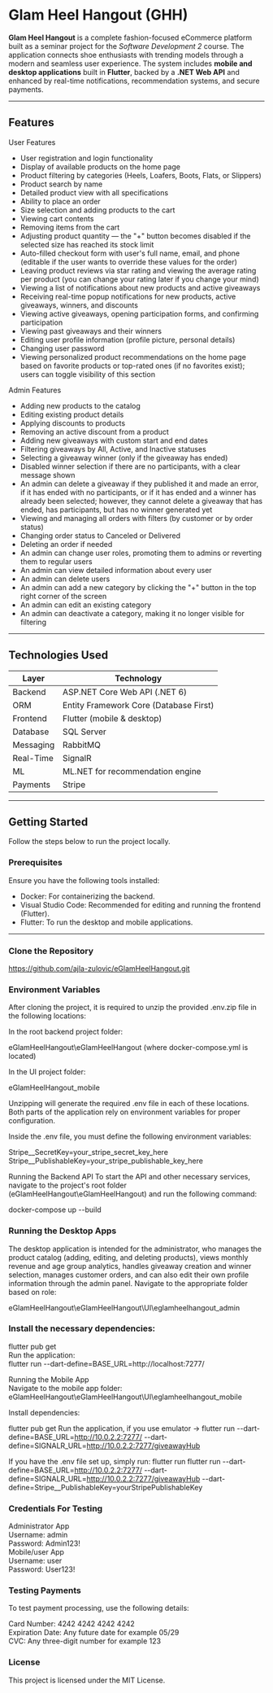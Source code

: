 # Glam Heel Hangout (GHH)

**Glam Heel Hangout** is a complete fashion-focused eCommerce platform built as a seminar project for the *Software Development 2* course. The application connects shoe enthusiasts with trending models through a modern and seamless user experience. The system includes **mobile and desktop applications** built in **Flutter**, backed by a **.NET Web API** and enhanced by real-time notifications, recommendation systems, and secure payments.

---

##  Features

User Features
- User registration and login functionality
- Display of available products on the home page
- Product filtering by categories (Heels, Loafers, Boots, Flats, or Slippers)
- Product search by name
- Detailed product view with all specifications
- Ability to place an order
- Size selection and adding products to the cart
- Viewing cart contents
- Removing items from the cart
- Adjusting product quantity — the "+" button becomes disabled if the selected size has reached its stock limit
- Auto-filled checkout form with user's full name, email, and phone (editable if the user wants to override these values for the order)
- Leaving product reviews via star rating and viewing the average rating per product (you can change your rating later if you change your mind)
- Viewing a list of notifications about new products and active giveaways
- Receiving real-time popup notifications for new products, active giveaways, winners, and discounts
- Viewing active giveaways, opening participation forms, and confirming participation
- Viewing past giveaways and their winners
- Editing user profile information (profile picture, personal details)
- Changing user password
- Viewing personalized product recommendations on the home page based on favorite products or top-rated ones (if no favorites exist); users can toggle visibility of this section


Admin Features
- Adding new products to the catalog
- Editing existing product details
- Applying discounts to products
- Removing an active discount from a product
- Adding new giveaways with custom start and end dates
- Filtering giveaways by All, Active, and Inactive statuses
- Selecting a giveaway winner (only if the giveaway has ended)
- Disabled winner selection if there are no participants, with a clear message shown
- An admin can delete a giveaway if they published it and made an error, if it has ended with no participants, or if it has ended and a winner has already been selected; however, they cannot delete a giveaway that has ended, has participants, but has no winner generated yet
- Viewing and managing all orders with filters (by customer or by order status)
- Changing order status to Canceled or Delivered
- Deleting an order if needed
- An admin can change user roles, promoting them to admins or reverting them to regular users
- An admin can view detailed information about every user
- An admin can delete users
- An admin can add a new category by clicking the "+" button in the top right corner of the screen
- An admin can edit an existing category
- An admin can deactivate a category, making it no longer visible for filtering



---

##  Technologies Used

| Layer        | Technology                      |
|--------------|----------------------------------|
| Backend      | ASP.NET Core Web API (.NET 6)    |
| ORM          | Entity Framework Core (Database First) |
| Frontend     | Flutter (mobile & desktop)       |
| Database     | SQL Server                       |
| Messaging    | RabbitMQ                         |
| Real-Time    | SignalR                          |
| ML           | ML.NET for recommendation engine |
| Payments     | Stripe                           |

---

##  Getting Started

Follow the steps below to run the project locally.

###  Prerequisites

Ensure you have the following tools installed:

- Docker: For containerizing the backend.
- Visual Studio Code: Recommended for editing and running the frontend (Flutter).
- Flutter: To run the desktop and mobile applications.

---
### Clone the Repository
https://github.com/ajla-zulovic/eGlamHeelHangout.git

###  Environment Variables
After cloning the project, it is required to unzip the provided .env.zip file in the following locations:

In the root backend project folder:

eGlamHeelHangout\eGlamHeelHangout
(where docker-compose.yml is located)


In the UI project folder:

eGlamHeelHangout_mobile


Unzipping will generate the required .env file in each of these locations. Both parts of the application rely on environment variables for proper configuration.

Inside the .env file, you must define the following environment variables:

Stripe__SecretKey=your_stripe_secret_key_here
Stripe__PublishableKey=your_stripe_publishable_key_here

Running the Backend API
To start the API and other necessary services, navigate to the project's root folder (eGlamHeelHangout\eGlamHeelHangout) and run the following command:

docker-compose up --build


### Running the Desktop Apps

The desktop application is intended for the administrator, who manages the product catalog (adding, editing, and deleting products), views monthly revenue and age group analytics, handles giveaway creation and winner selection, manages customer orders, and can also edit their own profile information through the admin panel.
Navigate to the appropriate folder based on role:

eGlamHeelHangout\eGlamHeelHangout\UI\eglamheelhangout_admin

### Install the necessary dependencies:  
flutter pub get  
Run the application:  
flutter run --dart-define=BASE_URL=http://localhost:7277/ 


Running the Mobile App  
Navigate to the mobile app folder: eGlamHeelHangout\eGlamHeelHangout\UI\eglamheelhangout_mobile

Install dependencies:

flutter pub get
Run the application, if you use emulator -> flutter run --dart-define=BASE_URL=http://10.0.2.2:7277/ --dart-define=SIGNALR_URL=http://10.0.2.2:7277/giveawayHub

If you have the .env file set up, simply run:
flutter run  flutter run --dart-define=BASE_URL=http://10.0.2.2:7277/ --dart-define=SIGNALR_URL=http://10.0.2.2:7277/giveawayHub  --dart-define=Stripe__PublishableKey=yourStripePublishableKey


### Credentials For Testing
Administrator App  
Username: admin  
Password: Admin123!  
Mobile/user App  
Username: user  
Password: User123!

### Testing Payments
To test payment processing, use the following details:  

Card Number: 4242 4242 4242 4242  
Expiration Date: Any future date for example 05/29  
CVC: Any three-digit number for example 123


### License
This project is licensed under the MIT License.

